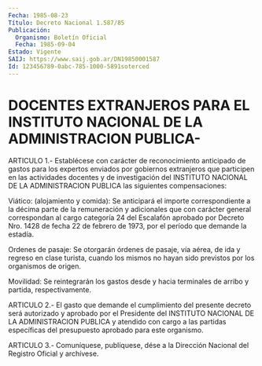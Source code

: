 ```yaml
---
Fecha: 1985-08-23
Título: Decreto Nacional 1.587/85
Publicación:
  Organismo: Boletín Oficial
  Fecha: 1985-09-04
Estado: Vigente
SAIJ: https://www.saij.gob.ar/DN19850001587
Id: 123456789-0abc-785-1000-5891soterced
---
```

# DOCENTES EXTRANJEROS PARA EL INSTITUTO NACIONAL DE LA ADMINISTRACION PUBLICA-

<a id="1"></a>
ARTICULO  1.- Establécese con carácter de reconocimiento anticipado de gastos para  los expertos enviados por gobiernos extranjeros que participen en las  actividades  docentes  y  de  investigación  del INSTITUTO  NACIONAL  DE  LA  ADMINISTRACION  PUBLICA las siguientes compensaciones:

Viático:  (alojamiento  y  comida):  Se  anticipará    el   importe correspondiente  a la décima parte de la remuneración y adicionales que con carácter general  correspondan  al  cargo  categoría 24 del Escalafón aprobado por Decreto Nro. 1428 de fecha 22  de febrero de 1973, por el período que demande la estadía.

Ordenes  de pasaje: Se otorgarán órdenes de pasaje, vía  aérea,  de ida y regreso  en  clase  turista,  cuando los mismos no hayan sido previstos por los organismos de origen.

Movilidad: Se reintegrarán los gastos  desde  y hacia terminales de arribo y partida, respectivamente.

<a id="2"></a>
ARTICULO  2.-  El  gasto  que  demande el cumplimiento del presente decreto será autorizado y aprobado  por el Presidente del INSTITUTO NACIONAL DE LA ADMINISTRACION PUBLICA  y  atendido  con cargo a las partidas específicas del presupuesto aprobado para este  organismo.

<a id="3"></a>
ARTICULO  3.- Comuníquese, publíquese, dése a la Dirección Nacional del Registro Oficial y archívese.